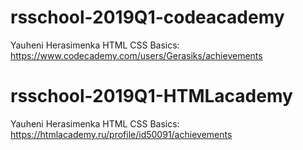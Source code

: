 # rsschool-2019Q1-codeacademy
Yauheni Herasimenka
HTML CSS Basics: https://www.codecademy.com/users/Gerasiks/achievements

# rsschool-2019Q1-HTMLacademy
Yauheni Herasimenka
HTML CSS Basics: https://htmlacademy.ru/profile/id50091/achievements